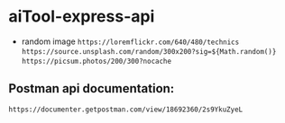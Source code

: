# aiTool-express-api

- random image 
  `https://loremflickr.com/640/480/technics`
  `https://source.unsplash.com/random/300x200?sig=${Math.random()}`
  `https://picsum.photos/200/300?nocache`

## Postman api documentation: 
```https://documenter.getpostman.com/view/18692360/2s9YkuZyeL```
